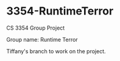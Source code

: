 # 3354-RuntimeTerror
CS 3354 Group Project

Group name: Runtime Terror

Tiffany's branch to work on the project.
